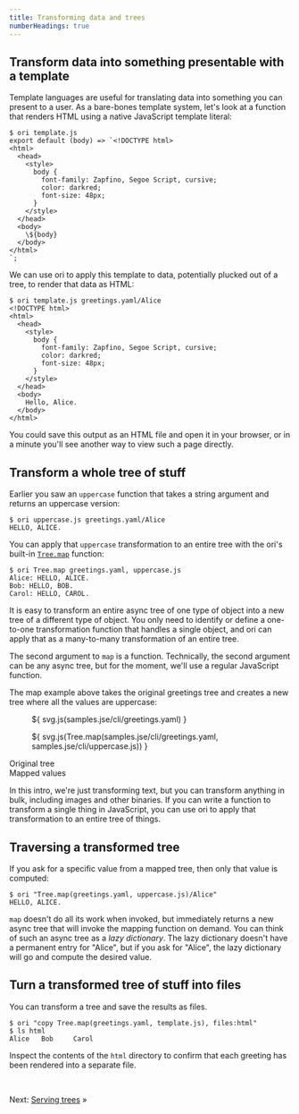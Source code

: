 ```yaml
---
title: Transforming data and trees
numberHeadings: true
---
```


## Transform data into something presentable with a template

Template languages are useful for translating data into something you can present to a user. As a bare-bones template system, let's look at a function that renders HTML using a native JavaScript template literal:

```console
$ ori template.js
export default (body) => `<!DOCTYPE html>
<html>
  <head>
    <style>
      body {
        font-family: Zapfino, Segoe Script, cursive;
        color: darkred;
        font-size: 48px;
      }
    </style>
  </head>
  <body>
    \${body}
  </body>
</html>
`;
```

<span class="tutorialStep"></span> We can use ori to apply this template to data, potentially plucked out of a tree, to render that data as HTML:

```console
$ ori template.js greetings.yaml/Alice
<!DOCTYPE html>
<html>
  <head>
    <style>
      body {
        font-family: Zapfino, Segoe Script, cursive;
        color: darkred;
        font-size: 48px;
      }
    </style>
  </head>
  <body>
    Hello, Alice.
  </body>
</html>
```

You could save this output as an HTML file and open it in your browser, or in a minute you'll see another way to view such a page directly.

## Transform a whole tree of stuff

Earlier you saw an `uppercase` function that takes a string argument and returns an uppercase version:

```console
$ ori uppercase.js greetings.yaml/Alice
HELLO, ALICE.
```

<span class="tutorialStep"></span> You can apply that `uppercase` transformation to an entire tree with the ori's built-in [`Tree.map`](/builtins/tree/map.html) function:

```console
$ ori Tree.map greetings.yaml, uppercase.js
Alice: HELLO, ALICE.
Bob: HELLO, BOB.
Carol: HELLO, CAROL.
```

It is easy to transform an entire async tree of one type of object into a new tree of a different type of object. You only need to identify or define a one-to-one transformation function that handles a single object, and ori can apply that as a many-to-many transformation of an entire tree.

The second argument to `map` is a function. Technically, the second argument can be any async tree, but for the moment, we'll use a regular JavaScript function.

The map example above takes the original greetings tree and creates a new tree where all the values are uppercase:

<div class="sideBySide">
  <figure>
    ${ svg.js(samples.jse/cli/greetings.yaml) }
  </figure>
  <figure>
    ${ svg.js(Tree.map(samples.jse/cli/greetings.yaml, samples.jse/cli/uppercase.js)) }
  </figure>
  <figcaption>Original tree</figcaption>
  <figcaption>Mapped values</figcaption>
</div>

In this intro, we're just transforming text, but you can transform anything in bulk, including images and other binaries. If you can write a function to transform a single thing in JavaScript, you can use ori to apply that transformation to an entire tree of things.

## Traversing a transformed tree

<span class="tutorialStep"></span> If you ask for a specific value from a mapped tree, then only that value is computed:

```console
$ ori "Tree.map(greetings.yaml, uppercase.js)/Alice"
HELLO, ALICE.
```

`map` doesn't do all its work when invoked, but immediately returns a new async tree that will invoke the mapping function on demand. You can think of such an async tree as a _lazy dictionary_. The lazy dictionary doesn't have a permanent entry for "Alice", but if you ask for "Alice", the lazy dictionary will go and compute the desired value.

## Turn a transformed tree of stuff into files

<span class="tutorialStep"></span> You can transform a tree and save the results as files.

```console
$ ori "copy Tree.map(greetings.yaml, template.js), files:html"
$ ls html
Alice   Bob     Carol
```

<span class="tutorialStep"></span> Inspect the contents of the `html` directory to confirm that each greeting has been rendered into a separate file.

&nbsp;

Next: [Serving trees](intro5.html) »
